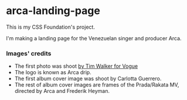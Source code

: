 # arca-landing-page

This is my CSS Foundation's project.

I'm making a landing page for the Venezuelan singer and producer Arca.

### Images' credits
- The first photo was shoot [by Tim Walker for Vogue](https://www.vogue.mx/estilo-de-vida/articulo/arca-en-la-portada-de-vogue-mexico-entrevista-sobre-su-album-kick)
- The logo is known as Arca drip.
- The first album cover image was shoot by Carlotta Guerrero.
- The rest of album cover images are frames of the Prada/Rakata MV, directed by Arca and Frederik Heyman.
